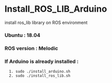 # Install_ROS_LIB_Arduino
install ros_lib library on ROS environment

### Ubuntu : 18.04
### ROS version : Melodic

### If Arduino is already installed :
      1. sudo ./install_arduino.sh
      2. sudo ./install_ros_lib.sh
